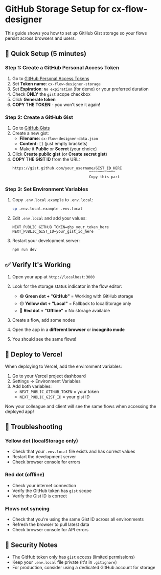 # GitHub Storage Setup for cx-flow-designer

This guide shows you how to set up GitHub Gist storage so your flows persist across browsers and users.

## 🚀 Quick Setup (5 minutes)

### Step 1: Create a GitHub Personal Access Token

1. Go to [GitHub Personal Access Tokens](https://github.com/settings/tokens/new?scopes=gist)
2. Set **Token name**: `cx-flow-designer-storage`
3. Set **Expiration**: `No expiration` (for demo) or your preferred duration
4. Check **ONLY** the `gist` scope checkbox
5. Click **Generate token**
6. **COPY THE TOKEN** - you won't see it again!

### Step 2: Create a GitHub Gist

1. Go to [GitHub Gists](https://gist.github.com)
2. Create a new gist:
   - **Filename**: `cx-flow-designer-data.json`
   - **Content**: `[]` (just empty brackets)
   - Make it **Public** or **Secret** (your choice)
3. Click **Create public gist** (or **Create secret gist**)
4. **COPY THE GIST ID** from the URL:
   ```
   https://gist.github.com/your_username/GIST_ID_HERE
                                      ^^^^^^^^^^^^ 
                                      Copy this part
   ```

### Step 3: Set Environment Variables

1. Copy `.env.local.example` to `.env.local`:
   ```bash
   cp .env.local.example .env.local
   ```

2. Edit `.env.local` and add your values:
   ```env
   NEXT_PUBLIC_GITHUB_TOKEN=ghp_your_token_here
   NEXT_PUBLIC_GIST_ID=your_gist_id_here
   ```

3. Restart your development server:
   ```bash
   npm run dev
   ```

## ✅ Verify It's Working

1. Open your app at `http://localhost:3000`
2. Look for the storage status indicator in the flow editor:
   - 🟢 **Green dot + "GitHub"** = Working with GitHub storage
   - 🟡 **Yellow dot + "Local"** = Fallback to localStorage only
   - 🔴 **Red dot + "Offline"** = No storage available

3. Create a flow, add some nodes
4. Open the app in a **different browser** or **incognito mode**
5. You should see the same flows!

## 🚀 Deploy to Vercel

When deploying to Vercel, add the environment variables:

1. Go to your Vercel project dashboard
2. Settings → Environment Variables
3. Add both variables:
   - `NEXT_PUBLIC_GITHUB_TOKEN` = your token
   - `NEXT_PUBLIC_GIST_ID` = your gist ID

Now your colleague and client will see the same flows when accessing the deployed app!

## 🔧 Troubleshooting

### Yellow dot (localStorage only)
- Check that your `.env.local` file exists and has correct values
- Restart the development server
- Check browser console for errors

### Red dot (offline)
- Check your internet connection
- Verify the GitHub token has `gist` scope
- Verify the Gist ID is correct

### Flows not syncing
- Check that you're using the same Gist ID across all environments
- Refresh the browser to pull latest data
- Check browser console for API errors

## 🔐 Security Notes

- The GitHub token only has `gist` access (limited permissions)
- Keep your `.env.local` file private (it's in `.gitignore`)
- For production, consider using a dedicated GitHub account for storage 